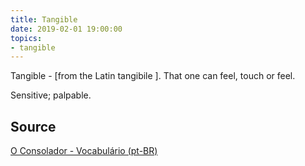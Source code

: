 ```yaml
---
title: Tangible
date: 2019-02-01 19:00:00
topics:
- tangible
---
```


Tangible - [from the Latin tangibile ]. That one can feel, touch or feel. 

Sensitive; palpable.

## Source
[O Consolador - Vocabulário (pt-BR)](http://www.oconsolador.com.br/linkfixo/vocabulario/principal.html)
